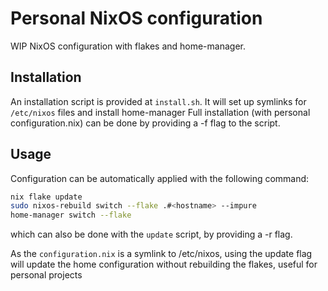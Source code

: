 # Personal NixOS configuration

WIP NixOS configuration with flakes and home-manager.

## Installation

An installation script is provided at ``install.sh``. It will set up symlinks for ``/etc/nixos`` files and install home-manager
Full installation (with personal configuration.nix) can be done by providing a -f flag to the script.

## Usage

Configuration can be automatically applied with the following command:

```sh
nix flake update
sudo nixos-rebuild switch --flake .#<hostname> --impure
home-manager switch --flake
```

which can also be done with the ``update`` script, by providing a -r flag.

As the ``configuration.nix`` is a symlink to /etc/nixos, using the update flag will update the home configuration without rebuilding the flakes, useful for personal projects
